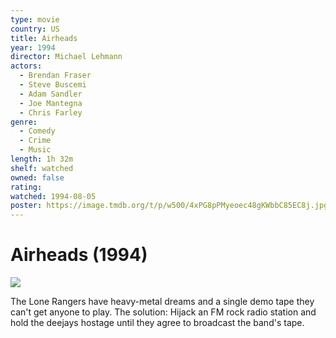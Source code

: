 ```yaml
---
type: movie
country: US
title: Airheads
year: 1994
director: Michael Lehmann
actors:
  - Brendan Fraser
  - Steve Buscemi
  - Adam Sandler
  - Joe Mantegna
  - Chris Farley
genre:
  - Comedy
  - Crime
  - Music
length: 1h 32m
shelf: watched
owned: false
rating:
watched: 1994-08-05
poster: https://image.tmdb.org/t/p/w500/4xPG8pPMyeoec48gKWbbC85EC8j.jpg
---
```


# Airheads (1994)

![](https://image.tmdb.org/t/p/w500/4xPG8pPMyeoec48gKWbbC85EC8j.jpg)

The Lone Rangers have heavy-metal dreams and a single demo tape they can't get anyone to play. The solution: Hijack an FM rock radio station and hold the deejays hostage until they agree to broadcast the band's tape.